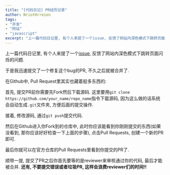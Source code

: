 ```yaml
---
title: "[代码日记] PR经历记录"
author: NriotHrreion
tags:
- "开发"
- "网站"
- "javascript"
excerpt: "上一篇代码日记里, 有个人来提了一个issue, 反馈了网站内深色模式下跳转页面闪烁的问题.<br><br>于是我迅速提交了一个修复这个bug的PR, 不久之后就被合并了."
---
```


上一篇代码日记里, 有个人来提了一个[issue](https://github.com/nodejs/nodejs.org/issues/4167), 反馈了网站内深色模式下跳转页面闪烁的问题.

于是我迅速提交了一个修复这个bug的PR, 不久之后就被合并了.

在Github中, Pull Request里其实也藏着挺多东西的:

首先, 提交PR前你需要先Fork然后下载源码. 这里要用`git clone https://github.com/your_name/repo_name`指令下载源码, 因为这么做的话系统会自动生成`.git`文件夹, 方便后面的提交操作.

接着, 修改源码, 通过`git push`提交代码.

然后在Github进入你Fork到的仓库中, 此时你应该能看到你刚刚提交的东西(如果没看到, 那你应该好好检查一下上面的步骤), 点击Pull Requests, 创建一个新的PR即可.

最后你就可以在官方仓库的Pull Requests里看到你提交的PR了.

顺带一提, 提交了PR之后你首先要等的是reviewer来审核通过你的代码, 最后才能被合并. **还有, 不要提交错误或者垃圾PR, 这样会浪费reviewer们的时间!!**

